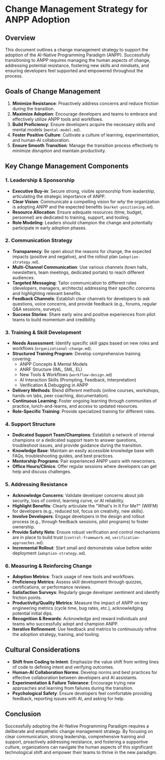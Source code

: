 # Change Management Strategy for ANPP Adoption

## Overview

This document outlines a change management strategy to support the adoption of the AI-Native Programming Paradigm (ANPP). Successfully transitioning to ANPP requires managing the human aspects of change, addressing potential resistance, fostering new skills and mindsets, and ensuring developers feel supported and empowered throughout the process.

## Goals of Change Management

1.  **Minimize Resistance**: Proactively address concerns and reduce friction during the transition.
2.  **Maximize Adoption**: Encourage developers and teams to embrace and effectively utilize ANPP tools and workflows.
3.  **Build Proficiency**: Ensure developers acquire the necessary skills and mental models (`mental-model.md`).
4.  **Foster Positive Culture**: Cultivate a culture of learning, experimentation, and human-AI collaboration.
5.  **Ensure Smooth Transition**: Manage the transition process effectively to minimize disruption and maintain productivity.

## Key Change Management Components

### 1. Leadership & Sponsorship

*   **Executive Buy-in**: Secure strong, visible sponsorship from leadership, articulating the strategic importance of ANPP.
*   **Clear Vision**: Communicate a compelling vision for *why* the organization is adopting ANPP and the expected benefits (`market-positioning.md`).
*   **Resource Allocation**: Ensure adequate resources (time, budget, personnel) are dedicated to training, support, and tooling.
*   **Role Modeling**: Leaders should champion the change and potentially participate in early adoption phases.

### 2. Communication Strategy

*   **Transparency**: Be open about the reasons for change, the expected impacts (positive and negative), and the rollout plan (`adoption-strategy.md`).
*   **Multi-Channel Communication**: Use various channels (town halls, newsletters, team meetings, dedicated portals) to reach different audiences.
*   **Targeted Messaging**: Tailor communication to different roles (developers, managers, architects) addressing their specific concerns and highlighting relevant benefits.
*   **Feedback Channels**: Establish clear channels for developers to ask questions, voice concerns, and provide feedback (e.g., forums, regular Q&A sessions, surveys).
*   **Success Stories**: Share early wins and positive experiences from pilot teams to build momentum and credibility.

### 3. Training & Skill Development

*   **Needs Assessment**: Identify specific skill gaps based on new roles and workflows (`organizational-change.md`).
*   **Structured Training Program**: Develop comprehensive training covering:
    *   ANPP Concepts & Mental Models
    *   ANRF Structure (IML, SML, EL)
    *   New Tools & Workflows (`workflow-design.md`)
    *   AI Interaction Skills (Prompting, Feedback, Interpretation)
    *   Verification & Debugging in ANPP
*   **Delivery Methods**: Blend different methods (online courses, workshops, hands-on labs, peer coaching, documentation).
*   **Continuous Learning**: Foster ongoing learning through communities of practice, lunch-and-learns, and access to updated resources.
*   **Role-Specific Training**: Provide specialized training for different roles.

### 4. Support Structure

*   **Dedicated Support Team/Champions**: Establish a network of internal champions or a dedicated support team to answer questions, troubleshoot issues, and provide guidance during the transition.
*   **Knowledge Base**: Maintain an easily accessible knowledge base with FAQs, troubleshooting guides, and best practices.
*   **Mentorship Programs**: Pair experienced ANPP users with newcomers.
*   **Office Hours/Clinics**: Offer regular sessions where developers can get help and discuss challenges.

### 5. Addressing Resistance

*   **Acknowledge Concerns**: Validate developer concerns about job security, loss of control, learning curve, or AI reliability.
*   **Highlight Benefits**: Clearly articulate the "What's In It For Me?" (WIIFM) for developers (e.g., reduced toil, focus on creativity, new skills).
*   **Involve Developers**: Engage developers in the design and rollout process (e.g., through feedback sessions, pilot programs) to foster ownership.
*   **Provide Safety Nets**: Ensure robust verification and control mechanisms are in place to build trust (`control-framework.md`, `verification-approaches.md`).
*   **Incremental Rollout**: Start small and demonstrate value before wider deployment (`adoption-strategy.md`).

### 6. Measuring & Reinforcing Change

*   **Adoption Metrics**: Track usage of new tools and workflows.
*   **Proficiency Metrics**: Assess skill development through quizzes, certifications, or performance reviews.
*   **Satisfaction Surveys**: Regularly gauge developer sentiment and identify friction points.
*   **Productivity/Quality Metrics**: Measure the impact of ANPP on key engineering metrics (cycle time, bug rates, etc.), acknowledging potential initial dips.
*   **Recognition & Rewards**: Acknowledge and reward individuals and teams who successfully adopt and champion ANPP.
*   **Iterative Refinement**: Use feedback and metrics to continuously refine the adoption strategy, training, and tooling.

## Cultural Considerations

*   **Shift from Coding to Intent**: Emphasize the value shift from writing lines of code to defining intent and verifying outcomes.
*   **Human-AI Collaboration Norms**: Develop norms and best practices for effective collaboration between developers and AI assistants.
*   **Experimentation & Failure Tolerance**: Encourage trying new approaches and learning from failures during the transition.
*   **Psychological Safety**: Ensure developers feel comfortable providing feedback, reporting issues with AI, and asking for help.

## Conclusion

Successfully adopting the AI-Native Programming Paradigm requires a deliberate and empathetic change management strategy. By focusing on clear communication, strong leadership, comprehensive training and support, proactively addressing resistance, and fostering a supportive culture, organizations can navigate the human aspects of this significant technological shift and empower their teams to thrive in the new paradigm.